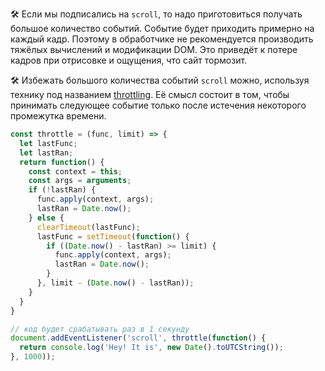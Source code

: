 🛠 Если мы подписались на `scroll`, то надо приготовиться получать большое количество событий. Событие будет приходить примерно на каждый кадр. Поэтому в обработчике не рекомендуется производить тяжёлых вычислений и модификации DOM. Это приведёт к потере кадров при отрисовке и ощущения, что сайт тормозит.

🛠 Избежать большого количества событий `scroll` можно, используя технику под названием [throttling](/js/throttle/). Её смысл состоит в том, чтобы принимать следующее событие только после истечения некоторого промежутка времени.

```jsx
const throttle = (func, limit) => {
  let lastFunc;
  let lastRan;
  return function() {
    const context = this;
    const args = arguments;
    if (!lastRan) {
      func.apply(context, args);
      lastRan = Date.now();
    } else {
      clearTimeout(lastFunc);
      lastFunc = setTimeout(function() {
        if ((Date.now() - lastRan) >= limit) {
          func.apply(context, args);
          lastRan = Date.now();
        }
      }, limit - (Date.now() - lastRan));
    }
  }
}

// код будет срабатывать раз в 1 секунду
document.addEventListener('scroll', throttle(function() {
  return console.log('Hey! It is', new Date().toUTCString());
}, 1000));
```
